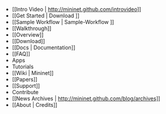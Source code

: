 * [[Intro Video | http://mininet.github.com/introvideo]]
* [[Get Started | Download ]]
* [[Sample Workflow | Sample-Workflow ]]
* [[Walkthrough]]
* [[Overview]]
* [[Download]]
* [[Docs | Documentation]]
* [[FAQ]]
* Apps
* Tutorials
* [[Wiki | Mininet]]
* [[Papers]]
* [[Support]]
* Contribute
* [[News Archives | http://mininet.github.com/blog/archives]]
* [[About | Credits]]
